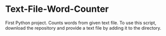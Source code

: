 # Text-File-Word-Counter
First Python project. Counts words from given text file. To use this script, download the repository and provide a text file by adding it to the directory.

